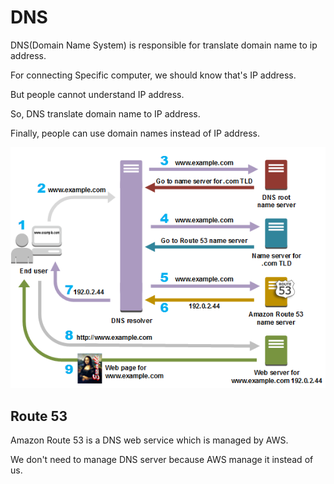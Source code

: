 # DNS

DNS(Domain Name System) is responsible for translate domain name to ip address.

For connecting Specific computer, we should know that's IP address.

But people cannot understand IP address.

So, DNS translate domain name to IP address.

Finally, people can use domain names instead of IP address.

![DNS Diagram](img/dns-diagram.png)

## Route 53

Amazon Route 53 is a DNS web service which is managed by AWS.

We don't need to manage DNS server because AWS manage it instead of us.